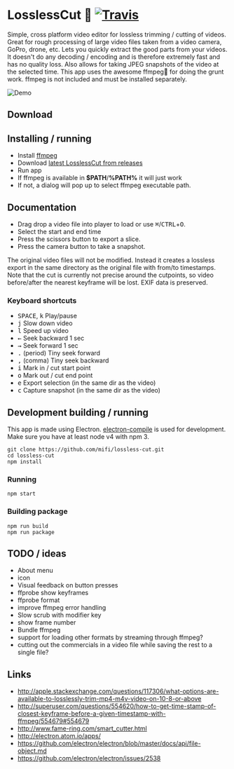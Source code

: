 # LosslessCut 🎥 [![Travis](https://img.shields.io/travis/mifi/lossless-cut.svg)]()
Simple, cross platform video editor for lossless trimming / cutting of videos. Great for rough processing of large video files taken from a video camera, GoPro, drone, etc. Lets you quickly extract the good parts from your videos. It doesn't do any decoding / encoding and is therefore extremely fast and has no quality loss. Also allows for taking JPEG snapshots of the video at the selected time. This app uses the awesome ffmpeg🙏 for doing the grunt work. ffmpeg is not included and must be installed separately.

![Demo](demo.gif)

## Download


## Installing / running

- Install [ffmpeg](https://www.ffmpeg.org/download.html)
- Download [latest LosslessCut from releases](https://github.com/mifi/lossless-cut/releases)
- Run app
- If ffmpeg is available in <b>$PATH</b>/<b>%PATH%</b> it will just work  
- If not, a dialog will pop up to select ffmpeg executable path.

## Documentation

- Drag drop a video file into player to load or use <kbd>⌘</kbd>/<kbd>CTRL</kbd>+<kbd>O</kbd>.
- Select the start and end time
- Press the scissors button to export a slice.
- Press the camera button to take a snapshot.

The original video files will not be modified. Instead it creates a lossless export in the same directory as the original file with from/to timestamps. Note that the cut is currently not precise around the cutpoints, so video before/after the nearest keyframe will be lost. EXIF data is preserved.

### Keyboard shortcuts
- <kbd>SPACE</kbd>, <kbd>k</kbd> Play/pause
- <kbd>j</kbd> Slow down video
- <kbd>l</kbd> Speed up video
- <kbd>←</kbd> Seek backward 1 sec
- <kbd>→</kbd> Seek forward 1 sec
- <kbd>.</kbd> (period) Tiny seek forward
- <kbd>,</kbd> (comma) Tiny seek backward
- <kbd>i</kbd> Mark in / cut start point
- <kbd>o</kbd> Mark out / cut end point
- <kbd>e</kbd> Export selection (in the same dir as the video)
- <kbd>c</kbd> Capture snapshot (in the same dir as the video)

## Development building / running

This app is made using Electron. [electron-compile](https://github.com/electron/electron-compile) is used for development. Make sure you have at least node v4 with npm 3.
```
git clone https://github.com/mifi/lossless-cut.git
cd lossless-cut
npm install
```

### Running
```
npm start
```

### Building package
```
npm run build
npm run package
```

## TODO / ideas
- About menu
- icon
- Visual feedback on button presses
- ffprobe show keyframes
- ffprobe format
- improve ffmpeg error handling
- Slow scrub with modifier key
- show frame number
- Bundle ffmpeg
- support for loading other formats by streaming through ffmpeg?
- cutting out the commercials in a video file while saving the rest to a single file?

## Links
- http://apple.stackexchange.com/questions/117306/what-options-are-available-to-losslessly-trim-mp4-m4v-video-on-10-8-or-above
- http://superuser.com/questions/554620/how-to-get-time-stamp-of-closest-keyframe-before-a-given-timestamp-with-ffmpeg/554679#554679
- http://www.fame-ring.com/smart_cutter.html
- http://electron.atom.io/apps/
- https://github.com/electron/electron/blob/master/docs/api/file-object.md
- https://github.com/electron/electron/issues/2538
